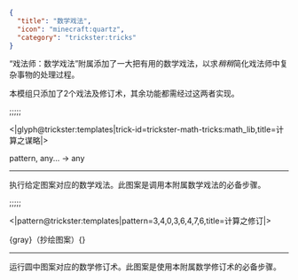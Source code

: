 ```json
{
  "title": "数学戏法",
  "icon": "minecraft:quartz",
  "category": "trickster:tricks"
}
```
“戏法师：数学戏法”附属添加了一大把有用的数学戏法，以求*稍稍*简化戏法师中复杂事物的处理过程。


本模组只添加了2个戏法及修订术，其余功能都需经过这两者实现。

;;;;;

<|glyph@trickster:templates|trick-id=trickster-math-tricks:math_lib,title=计算之谋略|>

pattern, any... -> any

---

执行给定图案对应的数学戏法。此图案是调用本附属数学戏法的必备步骤。

;;;;;

<|pattern@trickster:templates|pattern=3\,4\,0\,3\,6\,4\,7\,6,title=计算之修订|>

{gray}（抄绘图案）{}

---

运行圆中图案对应的数学修订术。此图案是使用本附属数学修订术的必备步骤。